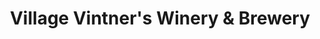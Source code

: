 ---
title: "Village Vintner's Winery & Brewery"
url: /algonquin/village-vintners-winery-and-brewery/
shop: wine
---